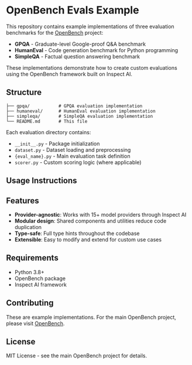 # OpenBench Evals Example

This repository contains example implementations of three evaluation benchmarks for the [OpenBench](https://github.com/OpenBenchAI/openbench) project:

- **GPQA** - Graduate-level Google-proof Q&A benchmark
- **HumanEval** - Code generation benchmark for Python programming
- **SimpleQA** - Factual question answering benchmark

These implementations demonstrate how to create custom evaluations using the OpenBench framework built on Inspect AI.

## Structure

```
├── gpqa/           # GPQA evaluation implementation
├── humaneval/      # HumanEval evaluation implementation  
├── simpleqa/       # SimpleQA evaluation implementation
└── README.md       # This file
```

Each evaluation directory contains:
- `__init__.py` - Package initialization
- `dataset.py` - Dataset loading and preprocessing
- `{eval_name}.py` - Main evaluation task definition
- `scorer.py` - Custom scoring logic (where applicable)

## Usage Instructions

<!-- Add your usage instructions here -->

## Features

- **Provider-agnostic**: Works with 15+ model providers through Inspect AI
- **Modular design**: Shared components and utilities reduce code duplication
- **Type-safe**: Full type hints throughout the codebase
- **Extensible**: Easy to modify and extend for custom use cases

## Requirements

- Python 3.8+
- OpenBench package
- Inspect AI framework

## Contributing

These are example implementations. For the main OpenBench project, please visit [OpenBench](https://github.com/OpenBenchAI/openbench).

## License

MIT License - see the main OpenBench project for details.